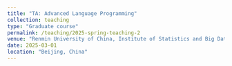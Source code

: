 ```yaml
---
title: "TA: Advanced Language Programming"
collection: teaching
type: "Graduate course"
permalink: /teaching/2025-spring-teaching-2
venue: "Renmin University of China, Institute of Statistics and Big Data"
date: 2025-03-01
location: "Beijing, China"
---
```

